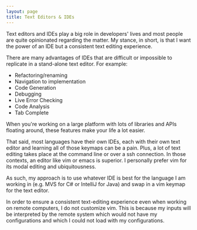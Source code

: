 ```yaml
---
layout: page
title: Text Editors & IDEs
---
```


Text editors and IDEs play a big role in developers' lives and most people are quite opinionated regarding the matter. My stance, in short, is that I want the power of an IDE but a consistent text editing experience. 

There are many advantages of IDEs that are difficult or impossible to replicate in a stand-alone text editor. For example: 

- Refactoring/renaming 
- Navigation to implementation 
- Code Generation 
- Debugging 
- Live Error Checking 
- Code Analysis 
- Tab Complete 

When you're working on a large platform with lots of libraries and APIs floating around, these features make your life a lot easier. 

That said, most languages have their own IDEs, each with their own text editor and learning all of those keymaps can be a pain. Plus, a lot of text editing takes place at the command line or over a ssh connection. In those contexts, an editor like vim or emacs is superior. I personally prefer vim for its modal editing and ubiquitousness. 

As such, my approach is to use whatever IDE is best for the language I am working in (e.g. MVS for C# or IntelliJ for Java) and swap in a vim keymap for the text editor. 

In order to ensure a consistent text-editing experience even when working on remote computers, I do not customize vim. This is because my inputs will be interpreted by the remote system which would not have my configurations and which I could not load with my configurations. 
